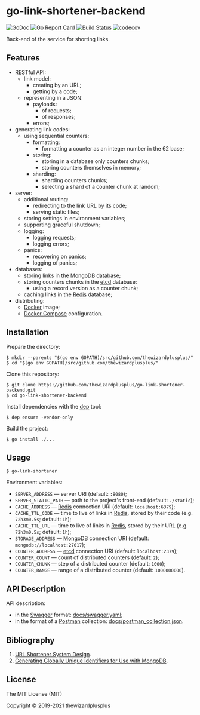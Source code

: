 # go-link-shortener-backend

[![GoDoc](https://godoc.org/github.com/thewizardplusplus/go-link-shortener-backend?status.svg)](https://godoc.org/github.com/thewizardplusplus/go-link-shortener-backend)
[![Go Report Card](https://goreportcard.com/badge/github.com/thewizardplusplus/go-link-shortener-backend)](https://goreportcard.com/report/github.com/thewizardplusplus/go-link-shortener-backend)
[![Build Status](https://travis-ci.org/thewizardplusplus/go-link-shortener-backend.svg?branch=master)](https://travis-ci.org/thewizardplusplus/go-link-shortener-backend)
[![codecov](https://codecov.io/gh/thewizardplusplus/go-link-shortener-backend/branch/master/graph/badge.svg)](https://codecov.io/gh/thewizardplusplus/go-link-shortener-backend)

Back-end of the service for shorting links.

## Features

- RESTful API:
  - link model:
    - creating by an URL;
    - getting by a code;
  - representing in a JSON:
    - payloads:
      - of requests;
      - of responses;
    - errors;
- generating link codes:
  - using sequential counters:
    - formatting:
      - formatting a counter as an integer number in the 62 base;
    - storing:
      - storing in a database only counters chunks;
      - storing counters themselves in memory;
    - sharding:
      - sharding counters chunks;
      - selecting a shard of a counter chunk at random;
- server:
  - additional routing:
    - redirecting to the link URL by its code;
    - serving static files;
  - storing settings in environment variables;
  - supporting graceful shutdown;
  - logging:
    - logging requests;
    - logging errors;
  - panics:
    - recovering on panics;
    - logging of panics;
- databases:
  - storing links in the [MongoDB](https://www.mongodb.com/) database;
  - storing counters chunks in the [etcd](https://etcd.io/) database:
    - using a record version as a counter chunk;
  - caching links in the [Redis](https://redis.io/) database;
- distributing:
  - [Docker](https://www.docker.com/) image;
  - [Docker Compose](https://docs.docker.com/compose/) configuration.

## Installation

Prepare the directory:

```
$ mkdir --parents "$(go env GOPATH)/src/github.com/thewizardplusplus/"
$ cd "$(go env GOPATH)/src/github.com/thewizardplusplus/"
```

Clone this repository:

```
$ git clone https://github.com/thewizardplusplus/go-link-shortener-backend.git
$ cd go-link-shortener-backend
```

Install dependencies with the [dep](https://golang.github.io/dep/) tool:

```
$ dep ensure -vendor-only
```

Build the project:

```
$ go install ./...
```

## Usage

```
$ go-link-shortener
```

Environment variables:

- `SERVER_ADDRESS` &mdash; server URI (default: `:8080`);
- `SERVER_STATIC_PATH` &mdash; path to the project's front-end (default: `./static`);
- `CACHE_ADDRESS` &mdash; [Redis](https://redis.io/) connection URI (default: `localhost:6379`);
- `CACHE_TTL_CODE` &mdash; time to live of links in [Redis](https://redis.io/), stored by their code (e.g. `72h3m0.5s`; default: `1h`);
- `CACHE_TTL_URL` &mdash; time to live of links in [Redis](https://redis.io/), stored by their URL (e.g. `72h3m0.5s`; default: `1h`);
- `STORAGE_ADDRESS` &mdash; [MongoDB](https://www.mongodb.com/) connection URI (default: `mongodb://localhost:27017`);
- `COUNTER_ADDRESS` &mdash; [etcd](https://etcd.io/) connection URI (default: `localhost:2379`);
- `COUNTER_COUNT` &mdash; count of distributed counters (default: `2`);
- `COUNTER_CHUNK` &mdash; step of a distributed counter (default: `1000`);
- `COUNTER_RANGE` &mdash; range of a distributed counter (default: `1000000000`).

## API Description

API description:

- in the [Swagger](http://swagger.io/) format: [docs/swagger.yaml](docs/swagger.yaml);
- in the format of a [Postman](https://www.postman.com/) collection: [docs/postman_collection.json](docs/postman_collection.json).

## Bibliography

1. [URL Shortener System Design](https://medium.com/@narengowda/url-shortener-system-design-3db520939a1c).
2. [Generating Globally Unique Identifiers for Use with MongoDB](https://www.mongodb.com/blog/post/generating-globally-unique-identifiers-for-use-with-mongodb).

## License

The MIT License (MIT)

Copyright &copy; 2019-2021 thewizardplusplus
